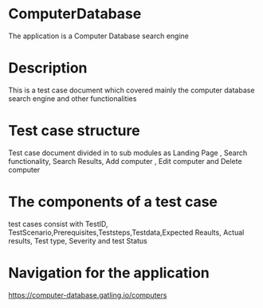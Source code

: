 # ComputerDatabase
The application is a Computer Database search engine
# Description 
This is a test case document which covered mainly the computer database search engine and other functionalities 
# Test case structure
Test case document divided in to sub modules as Landing Page , Search functionality, Search Results, Add computer , Edit computer and Delete computer 
# The components of a test case
test cases consist with TestID, TestScenario,Prerequisites,Teststeps,Testdata,Expected Reaults, Actual results, Test type, Severity and test Status
# Navigation for the application 
https://computer-database.gatling.io/computers
